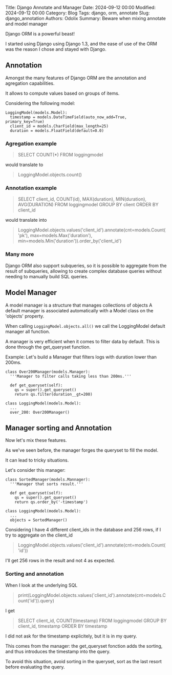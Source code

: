 Title: Django Annotate and Manager
Date: 2024-09-12 00:00
Modified: 2024-09-12 00:00
Category: Blog
Tags: django, orm, annotate
Slug: django_annotation
Authors: Odolix
Summary: Beware when mixing annotate and model manager

Django ORM is a powerful beast! 

I started using Django using Django 1.3, and the ease of use of the ORM was the reason I chose and stayed with Django. 

## Annotation

Amongst the many features of Django ORM are the annotation and agregation capabilities.

It allows to compute values based on groups of items.

Considering the following model: 
```
LoggingModel(models.Model):
  timestamp = models.DateTimeField(auto_now_add=True, primary_key=True)
  client_id = models.CharField(max_length=25)
  duration = models.FloatField(default=0.0)
```

### Agregation example
> SELECT COUNT(*) FROM loggingmodel

would translate to 

> LoggingModel.objects.count()

### Annotation example
> SELECT client_id, COUNT(id), MAX(duration), MIN(duration), AVG(DURATION) FROM loggingmodel GROUP BY client ORDER BY client_id

would translate into

> LoggingModel.objects.values('client_id').annotate(cnt=models.Count('pk'), max=models.Max('duration'), min=models.Min('duration')).order_by('client_id')


### Many more

Django ORM also support subqueries, so it is possible to aggregate from the result of subqueries, allowing to create complex database queries without needing to manually build SQL queries.

## Model Manager

A model manager is a structure that manages collections of objects A default manager is associated automatically with a Model class on the 'objects' property. 

When calling ```LoggingModel.objects.all()``` we call the LoggingModel default manager all function.

A manager is very efficient when it comes to filter data by default. This is done through the get_queryset function.

Example: Let's build a Manager that filters logs with duration lower than 200ms. 

```
class Over200Manager(models.Manager):
  '''Manager to filter calls taking less than 200ms.'''
  
  def get_queryset(self):
    qs = super().get_queryset()
    return qs.filter(duration__gt=200)
    
class LoggingModel(models.Model):
  ...
  over_200: Over200Manager()
```

## Manager sorting and Annotation

Now let's mix these features. 

As we've seen before, the manager forges the queryset to fill the model.

It can lead to tricky situations. 

Let's consider this manager: 
```
class SortedManager(models.Mannager):
  '''Manager that sorts result.'''
  
  def get_queryset(self):
    qs = super().get_queryset()
    return qs.order_by('-timestamp')
    
class LoggingModel(models.Model):
  ...
  objects = SortedManager()
```

Considering I have 4 different client_ids in the database and 256 rows, if I try to aggregate on the client_id 

> LoggingModel.objects.values('client_id').annotate(cnt=models.Count('id'))

I'll get 256 rows in the result and not 4 as expected. 

### Sorting and annotation

When I look at the underlying SQL 

> print(LoggingModel.objects.values('client_id').annotate(cnt=models.Count('id')).query)

I get 

> SELECT client_id, COUNT(timestamp) FROM loggingmodel GROUP BY client_id, timestamp ORDER BY timestamp

I did not ask for the timestamp explicitely, but it is in my query. 

This comes from the manager: the get_queryset fonction adds the sorting, and thus introduces the timestamp into the query. 

To avoid this situation, avoid sorting in the queryset, sort as the last resort before evaluating the query. 

